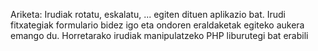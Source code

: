 Ariketa: Irudiak rotatu, eskalatu, ... egiten dituen aplikazio bat. Irudi fitxategiak formulario bidez igo eta ondoren eraldaketak egiteko aukera emango du. Horretarako irudiak manipulatzeko PHP liburutegi bat erabili